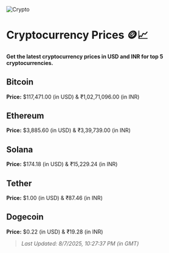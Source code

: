 
![Crypto](https://www.techguide.com.au/wp-content/uploads/2020/11/crypto3.jpeg)

# Cryptocurrency Prices 🪙📈

#### Get the latest cryptocurrency prices in USD and INR for top 5 cryptocurrencies.

## Bitcoin

**Price:** $117,471.00 (in USD) & ₹1,02,71,096.00 (in INR)

## Ethereum

**Price:** $3,885.60 (in USD) & ₹3,39,739.00 (in INR)

## Solana

**Price:** $174.18 (in USD) & ₹15,229.24 (in INR)

## Tether

**Price:** $1.00 (in USD) & ₹87.46 (in INR)

## Dogecoin

**Price:** $0.22 (in USD) & ₹19.28 (in INR)

> _Last Updated: 8/7/2025, 10:27:37 PM (in GMT)_
